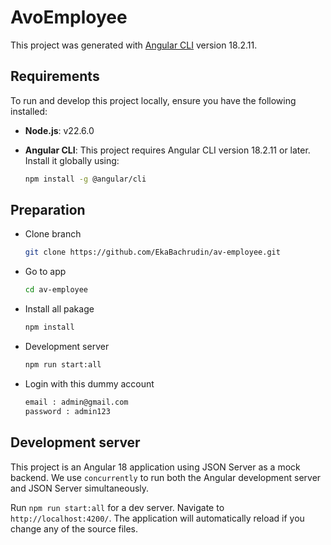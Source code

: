 # AvoEmployee

This project was generated with [Angular CLI](https://github.com/angular/angular-cli) version 18.2.11.

## Requirements

To run and develop this project locally, ensure you have the following installed:

- **Node.js**: v22.6.0
- **Angular CLI**: This project requires Angular CLI version 18.2.11 or later. Install it globally using:

  ```bash
  npm install -g @angular/cli
  
## Preparation

- Clone branch

  ```bash
  git clone https://github.com/EkaBachrudin/av-employee.git

- Go to app
  
  ```Bash
  cd av-employee

- Install all pakage
  
  ```Bash
  npm install

- Development server
  
  ```Bash
  npm run start:all

- Login with this dummy account
  
  ```Bash
  email : admin@gmail.com
  password : admin123
  
## Development server

This project is an Angular 18 application using JSON Server as a mock backend. We use `concurrently` to run both the Angular development server and JSON Server simultaneously.

Run `npm run start:all` for a dev server. Navigate to `http://localhost:4200/`. The application will automatically reload if you change any of the source files.
